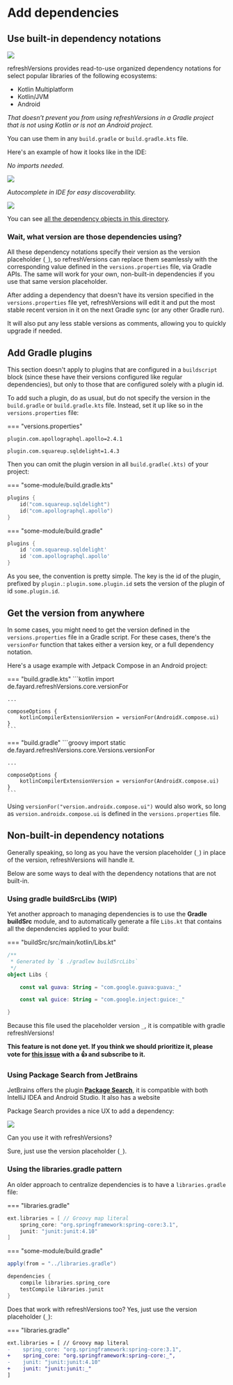 # Add dependencies

## Use built-in dependency notations

[![](img/screencast.png)](http://www.youtube.com/watch?v=VhYERonB8co "Gradle refreshVersions")


refreshVersions provides read-to-use organized dependency notations for select
popular libraries of the following ecosystems:

- Kotlin Multiplatform
- Kotlin/JVM
- Android

*That doesn’t prevent you from using refreshVersions in a Gradle project that is not using Kotlin or is not an Android project.*

You can use them in any `build.gradle` or `build.gradle.kts` file.

Here's an example of how it looks like in the IDE:

*No imports needed.*

![](img/dependencies_constants_autocomplete_1.png)

*Autocomplete in IDE for easy discoverability.*

![](img/dependencies_constants_autocomplete_2.png)


You can see [all the dependency objects in this directory]({{link.master}}/plugins/dependencies/src/main/kotlin/dependencies).

### Wait, what version are those dependencies using?

All these dependency notations specify their version as the version
placeholder (`_`), so refreshVersions can replace them seamlessly with the corresponding
value defined in the `versions.properties` file, via Gradle APIs.
The same will work for your own, non-built-in dependencies if you use that same version placeholder.

After adding a dependency that doesn't have its version specified in the
`versions.properties` file yet, refreshVersions will edit it and put the
most stable recent version in it on the next Gradle sync (or any other
Gradle run).

It will also put any less stable versions as comments, allowing you to
quickly upgrade if needed.

## Add Gradle plugins

This section doesn't apply to plugins that are configured in a
`buildscript` block (since these have their versions configured like
regular dependencies), but only to those that are configured solely with
a plugin id.

To add such a plugin, do as usual, but do not specify the version in the
`build.gradle` or `build.gradle.kts` file. Instead, set it up like so in
the `versions.properties` file:

=== "versions.properties"
```properties
plugin.com.apollographql.apollo=2.4.1

plugin.com.squareup.sqldelight=1.4.3
```

Then you can omit the plugin version in all `build.gradle(.kts)` of your project:

=== "some-module/build.gradle.kts"
```kotlin
plugins {
    id("com.squareup.sqldelight")
    id("com.apollographql.apollo")
}
```
=== "some-module/build.gradle"
```groovy
plugins {
    id 'com.squareup.sqldelight'
    id 'com.apollographql.apollo'
}
```

As you see, the convention is pretty simple. The key is the id of the plugin, prefixed by `plugin.`: `plugin.some.plugin.id` sets the version of the plugin of id `some.plugin.id`.

## Get the version from anywhere

In some cases, you might need to get the version defined in the `versions.properties` file in a Gradle script.
For these cases, there's the `versionFor` function that takes either a version key, or a full dependency notation.

Here's a usage example with Jetpack Compose in an Android project:

=== "build.gradle.kts"
    ```kotlin
    import de.fayard.refreshVersions.core.versionFor

    ...

    composeOptions {
        kotlinCompilerExtensionVersion = versionFor(AndroidX.compose.ui)
    }
    ```
=== "build.gradle"
    ```groovy
    import static de.fayard.refreshVersions.core.Versions.versionFor

    ...

    composeOptions {
        kotlinCompilerExtensionVersion = versionFor(AndroidX.compose.ui)
    }
    ```

Using `versionFor("version.androidx.compose.ui")` would also work, so long as `version.androidx.compose.ui` is defined in the `versions.properties` file.

## Non-built-in dependency notations

Generally speaking, so long as you have the version placeholder (`_`) in place of the version,
refreshVersions will handle it.

Below are some ways to deal with the dependency notations that are not built-in.

### Using gradle buildSrcLibs (WIP)

Yet another approach to managing dependencies is to use the **Gradle buildSrc** module, and to automatically generate a file `Libs.kt` that contains all the dependencies applied to your build:

=== "buildSrc/src/main/kotlin/Libs.kt"
```kotlin
/**
 * Generated by `$ ./gradlew buildSrcLibs`
 */
object Libs {

    const val guava: String = "com.google.guava:guava:_"

    const val guice: String = "com.google.inject:guice:_"

}
```

Because this file used the placeholder version `_`, it is compatible with gradle refreshVersions!

**This feature is not done yet. If you think we should prioritize it, please vote for [this issue]({{link.issues}}/235) with a 👍 and subscribe to it.**


### Using Package Search from JetBrains

JetBrains offers the plugin [**Package Search**](https://plugins.jetbrains.com/plugin/12507-package-search),
it is compatible with both IntelliJ IDEA and Android Studio. It also has a website

Package Search provides a nice UX to add a dependency:

![](img/jetbrains_package_search_screenshot.png)

Can you use it with refreshVersions?

Sure, just use the version placeholder (`_`).

### Using the libraries.gradle pattern

An older approach to centralize dependencies is to have a `libraries.gradle` file:

=== "libraries.gradle"
```groovy
ext.libraries = [ // Groovy map literal
    spring_core: "org.springframework:spring-core:3.1",
    junit: "junit:junit:4.10"
]
```

=== "some-module/build.gradle"
```groovy
apply(from = "../libraries.gradle")

dependencies {
    compile libraries.spring_core
    testCompile libraries.junit
}
```

Does that work with refreshVersions too? Yes, just use the version placeholder (`_`):

=== "libraries.gradle"
```diff
ext.libraries = [ // Groovy map literal
-    spring_core: "org.springframework:spring-core:3.1",
+    spring_core: "org.springframework:spring-core:_",
-    junit: "junit:junit:4.10"
+    junit: "junit:junit:_"
]
```

